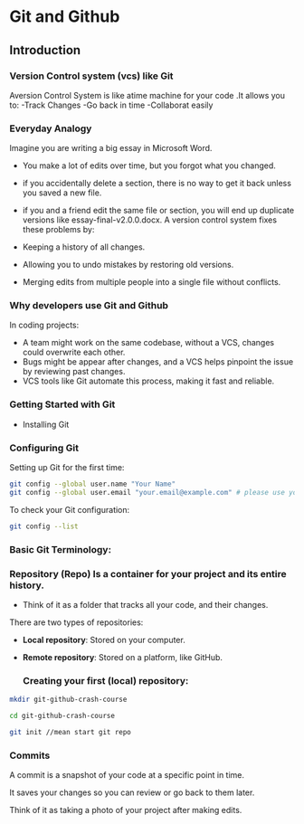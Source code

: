 # Git and Github

## Introduction

### Version Control system (vcs) like Git

Aversion Control System is like atime machine for your code .It allows
you to:
-Track Changes
-Go back in time
-Collaborat easily

### Everyday Analogy

Imagine you are writing a big essay in Microsoft Word.

- You make a lot of edits over time, but you forgot what you changed.
- if you accidentally delete a section, there is no way to get it back unless you saved a new file.
- if you and a friend edit the same file or section, you will end up duplicate versions like essay-final-v2.0.0.docx.
  A version control system fixes these problems by:

- Keeping a history of all changes.
- Allowing you to undo mistakes by restoring old versions.
- Merging edits from multiple people into a single file without conflicts.

### Why developers use Git and Github

In coding projects:

- A team might work on the same codebase, without a VCS, changes could overwrite each other.
- Bugs might be appear after changes, and a VCS helps pinpoint the issue by reviewing past changes.
- VCS tools like Git automate this process, making it fast and reliable.

### Getting Started with Git

- Installing Git

### Configuring Git

Setting up Git for the first time:

```bash
git config --global user.name "Your Name"
git config --global user.email "your.email@example.com" # please use your GitHub email, if you do not have one, use the same Git email when you create a GitHub account
```

To check your Git configuration:

```bash
git config --list
```

### Basic Git Terminology:

### Repository (Repo) Is a container for your project and its entire history.

- Think of it as a folder that tracks all your code, and their changes.

There are two types of repositories:

- **Local repository**: Stored on your computer.
- **Remote repository**: Stored on a platform, like GitHub.

  ### Creating your first (local) repository:

```bash
mkdir git-github-crash-course
```

```bash
cd git-github-crash-course
```

```bash
git init //mean start git repo

```

### Commits

A commit is a snapshot of your code at a specific point in time.

It saves your changes so you can review or go back to them later.

Think of it as taking a photo of your project after making edits.
